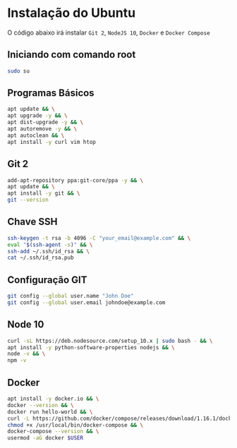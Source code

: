 # Instalação do Ubuntu

O código abaixo irá instalar `Git 2`, `NodeJS 10`, `Docker` e `Docker Compose`


## Iniciando com comando root
```bash
sudo su
```

## Programas Básicos
```bash
apt update && \
apt upgrade -y && \
apt dist-upgrade -y && \
apt autoremove -y && \
apt autoclean && \
apt install -y curl vim htop
```

## Git 2
```bash
add-apt-repository ppa:git-core/ppa -y && \
apt update && \
apt install -y git && \
git --version
```

## Chave SSH
```bash
ssh-keygen -t rsa -b 4096 -C "your_email@example.com" && \
eval "$(ssh-agent -s)" && \
ssh-add ~/.ssh/id_rsa && \
cat ~/.ssh/id_rsa.pub
```

## Configuração GIT
```bash
git config --global user.name "John Doe"
git config --global user.email johndoe@example.com
```

## Node 10
```bash
curl -sL https://deb.nodesource.com/setup_10.x | sudo bash - && \
apt install -y python-software-properties nodejs && \
node -v && \
npm -v
```

## Docker
```bash
apt install -y docker.io && \
docker --version && \
docker run hello-world && \
curl -L https://github.com/docker/compose/releases/download/1.16.1/docker-compose-`uname -s`-`uname -m` -o /usr/local/bin/docker-compose && \
chmod +x /usr/local/bin/docker-compose && \
docker-compose --version && \
usermod -aG docker $USER
```
